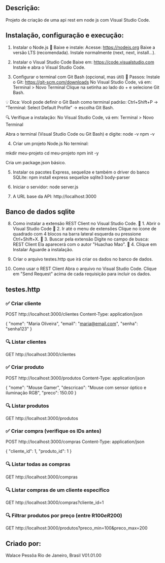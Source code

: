 Descrição:
----------
Projeto de criação de uma api rest em node js com Visual Studio Code.

Instalação, configuração e execução:
------------------------------------

1. Instalar o Node.js
🔗 Baixe e instale:
Acesse: https://nodejs.org
Baixe a versão LTS (recomendada).
Instale normalmente (next, next, install...).

2. Instalar o Visual Studio Code
Baixe em: https://code.visualstudio.com
Instale e abra o Visual Studio Code.

3. Configurar o terminal com Git Bash (opcional, mas útil)
🔧 Passos:
Instale o Git: https://git-scm.com/downloads
No Visual Studio Code, vá em:
Terminal > Novo Terminal
Clique na setinha ao lado do + e selecione Git Bash.

💡 Dica:
Você pode definir o Git Bash como terminal padrão:
Ctrl+Shift+P → “Terminal: Select Default Profile” → escolha Git Bash.

🔍 Verifique a instalação:
No Visual Studio Code, vá em:
Terminal > Novo Terminal

Abra o terminal (Visual Studio Code ou Git Bash) e digite:
node -v
npm -v

4. Criar um projeto Node.js
No terminal:

mkdir meu-projeto
cd meu-projeto
npm init -y

Cria um package.json básico.

5. Instalar os pacotes Express, sequelize e também o driver do banco SQLite:
npm install express sequelize sqlite3 body-parser

6. Iniciar o servidor:
node server.js

7. A URL base da API:
http://localhost:3000

Banco de dados sqlite
--------------
8. Como instalar a extensão REST Client no Visual Studio Code.
🔹 1. Abrir o Visual Studio Code
🔹 2. Ir até o menu de extensões
Clique no ícone de quadrado com 4 blocos na barra lateral esquerda
ou pressione Ctrl+Shift+X.
🔹 3. Buscar pela extensão
Digite no campo de busca:
REST Client
Ela aparecerá com o autor "Huachao Mao".
🔹 4. Clique em Instalar
Aguarde a instalação.

9. Criar o arquivo testes.http que irá criar os dados no banco de dados.

10. Como usar o REST Client
Abra o arquivo no Visual Studio Code.
Clique em "Send Request" acima de cada requisição para incluir os dados.

testes.http
-----------
### ✅ Criar cliente
POST http://localhost:3000/clientes
Content-Type: application/json

{
  "nome": "Maria Oliveira",
  "email": "maria@email.com",
  "senha": "senha123"
}

### 🔍 Listar clientes
GET http://localhost:3000/clientes

###

### ✅ Criar produto
POST http://localhost:3000/produtos
Content-Type: application/json

{
  "nome": "Mouse Gamer",
  "descricao": "Mouse com sensor óptico e iluminação RGB",
  "preco": 150.00
}

### 🔍 Listar produtos
GET http://localhost:3000/produtos

###

### ✅ Criar compra (verifique os IDs antes)
POST http://localhost:3000/compras
Content-Type: application/json

{
  "cliente_id": 1,
  "produto_id": 1
}

### 🔍 Listar todas as compras
GET http://localhost:3000/compras

### 🔍 Listar compras de um cliente específico
GET http://localhost:3000/compras?cliente_id=1

### 🔍 Filtrar produtos por preço (entre R$100 e R$200)
GET http://localhost:3000/produtos?preco_min=100&preco_max=200



Criado por:
-----------
Walace Pessôa
Rio de Janeiro, Brasil
V01.01.00
